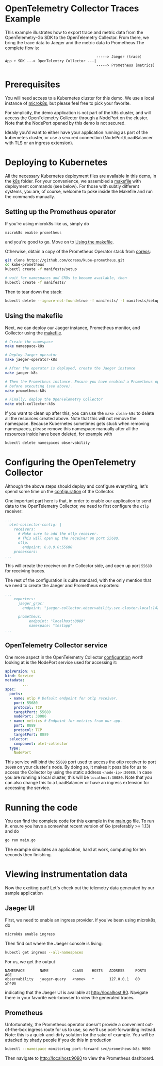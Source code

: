 # OpenTelemetry Collector Traces Example

This example illustrates how to export trace and metric data from the
OpenTelemetry-Go SDK to the OpenTelemetry Collector. From there, we bring the
trace data to Jaeger and the metric data to Prometheus
The complete flow is:

```
                                          -----> Jaeger (trace)
App + SDK ---> OpenTelemtry Collector ---|
                                          -----> Prometheus (metrics)
```

# Prerequisites
You will need access to a Kubernetes cluster for this demo. We use a local
instance of [microk8s](https://microk8s.io/), but please feel free to pick
your favorite.

For simplicity, the demo application is not part of the k8s cluster, and will
access the OpenTelemetry Collector through a NodePort on the cluster. Note that
the NodePort opened by this demo is not secured.

Ideally you'd want to either have your application running as part of the
kubernetes cluster, or use a secured connection (NodePort/LoadBalancer with TLS
or an ingress extension).

# Deploying to Kubernetes
All the necessary Kubernetes deployment files are available in this demo, in the
[k8s](./k8s) folder. For your convenience, we assembled a [makefile](./Makefile)
with deployment commands (see below). For those with subtly different systems,
you are, of course, welcome to poke inside the Makefile and run the commands
manually.

## Setting up the Prometheus operator
If you're using microk8s like us, simply do
```bash
microk8s enable prometheus
```
and you're good to go. Move on to [Using the makefile](#using-the-makefile).

Otherwise, obtain a copy of the Prometheus Operator stack from
[coreos](https://github.com/coreos/kube-prometheus):
```bash
git clone https://github.com/coreos/kube-prometheus.git
cd kube-prometheus
kubectl create -f manifests/setup

# wait for namespaces and CRDs to become available, then
kubectl create -f manifests/
```

Then to tear down the stack:
```bash
kubectl delete --ignore-not-found=true -f manifests/ -f manifests/setup
```

## Using the makefile
Next, we can deploy our Jaeger instance, Prometheus monitor, and Collector
using the [makefile](./Makefile).

```bash
# Create the namespace
make namespace-k8s

# Deploy Jaeger operator
make jaeger-operator-k8s

# After the operator is deployed, create the Jaeger instance
make jaeger-k8s

# Then the Prometheus instance. Ensure you have enabled a Prometheus operator
# before executing (see above).
make prometheus-k8s

# Finally, deploy the OpenTelemetry Collector
make otel-collector-k8s
```

If you want to clean up after this, you can use the `make clean-k8s` to delete
all the resources created above. Note that this will not remove the namespace.
Because Kubernetes sometimes gets stuck when removing namespaces, please remove
this namespace manually after all the resources inside have been deleted,
for example with

```bash
kubectl delete namespaces observability
```

# Configuring the OpenTelemetry Collector
Although the above steps should deploy and configure everything, let's spend
some time on the [configuration](./k8s/otel-collector.yaml) of the Collector.

One important part here is that, in order to enable our application to send data
to the OpenTelemetry Collector, we need to first configure the `otlp` receiver:

```yml
...
  otel-collector-config: |
    receivers:
      # Make sure to add the otlp receiver.
      # This will open up the receiver on port 55680.
      otlp:
        endpoint: 0.0.0.0:55680
    processors:
...
```

This will create the receiver on the Collector side, and open up port `55680`
for receiving traces.

The rest of the configuration is quite standard, with the only mention that we
need to create the Jaeger and Prometheus exporters:

```yml
...
    exporters:
      jaeger_grpc:
        endpoint: "jaeger-collector.observability.svc.cluster.local:14250"

      prometheus:
           endpoint: "localhost:8889"
           namespace: "testapp"
...
```

## OpenTelemetry Collector service

One more aspect in the OpenTelemetry Collector [configuration](./k8s/otel-collector.yaml) worth looking at is the NodePort service used for accessing it:
```yaml
apiVersion: v1
kind: Service
metadata:
        ...
spec:
  ports:
  - name: otlp # Default endpoint for otlp receiver.
    port: 55680
    protocol: TCP
    targetPort: 55680
    nodePort: 30080
  - name: metrics # Endpoint for metrics from our app.
    port: 8889
    protocol: TCP
    targetPort: 8889
  selector:
    component: otel-collector
  type:
    NodePort
```

This service will bind the `55680` port used to access the otlp receiver to port `30080` on your cluster's node. By doing so, it makes it possible for us to access the Collector by using the static address `<node-ip>:30080`. In case you are running a local cluster, this will be `localhost:30080`. Note that you can also change this to a LoadBalancer or have an ingress extension for accessing the service.


# Running the code
You can find the complete code for this example in the [main.go](./main.go)
file. To run it, ensure you have a somewhat recent version of Go (preferably >=
1.13) and do

```bash
go run main.go
```

The example simulates an application, hard at work, computing for ten seconds
then finishing.

# Viewing instrumentation data
Now the exciting part! Let's check out the telemetry data generated by our
sample application

## Jaeger UI
First, we need to enable an ingress provider. If you've been using microk8s,
do

```bash
microk8s enable ingress
```

Then find out where the Jaeger console is living:
```bash
kubectl get ingress --all-namespaces
```

For us, we get the output
```
NAMESPACE       NAME           CLASS    HOSTS   ADDRESS     PORTS   AGE
observability   jaeger-query   <none>   *       127.0.0.1   80      5h40m
```
indicating that the Jaeger UI is available at
[http://localhost:80](http://localhost:80). Navigate there in your favorite
web-browser to view the generated traces.

## Prometheus
Unfortunately, the Prometheus operator doesn't provide a convenient
out-of-the-box ingress route for us to use, so we'll use port-forwarding
instead. Note: this is a quick-and-dirty solution for the sake of example.
You *will* be attacked by shady people if you do this in production

```bash
kubectl --namespace monitoring port-forward svc/prometheus-k8s 9090
```

Then navigate to [http://localhost:9090](http://localhost:9090) to view
the Prometheus dashboard.
